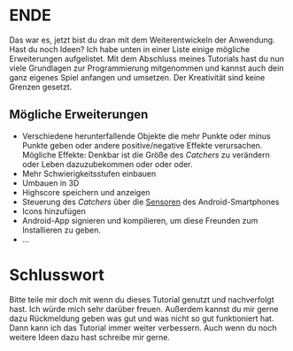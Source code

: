 # ENDE
Das war es, jetzt bist du dran mit dem Weiterentwickeln der Anwendung. Hast du noch Ideen? Ich habe unten in einer Liste einige mögliche Erweiterungen aufgelistet. Mit dem Abschluss meines Tutorials hast du nun viele Grundlagen zur Programmierung mitgenommen und kannst auch dein ganz eigenes Spiel anfangen und umsetzen. Der Kreativität sind keine Grenzen gesetzt.

## Mögliche Erweiterungen
- Verschiedene herunterfallende Objekte die mehr Punkte oder minus Punkte geben oder andere positive/negative Effekte verursachen. Mögliche Effekte: Denkbar ist die Größe des *Catchers* zu verändern oder Leben dazuzubekommen oder oder oder.
- Mehr Schwierigkeitsstufen einbauen
- Umbauen in 3D
- Highscore speichern und anzeigen
- Steuerung des *Catchers* über die [Sensoren](http://android.processing.org/tutorials/sensors/index.html) des Android-Smartphones
- Icons hinzufügen
- Android-App signieren und kompilieren, um diese Freunden zum Installieren zu geben.
- ...

# Schlusswort
Bitte teile mir doch mit wenn du dieses Tutorial genutzt und nachverfolgt hast. Ich würde mich sehr darüber freuen. Außerdem kannst du mir gerne dazu Rückmeldung geben was gut und was nicht so gut funktioniert hat. Dann kann ich das Tutorial immer weiter verbessern. Auch wenn du noch weitere Ideen dazu hast schreibe mir gerne.
